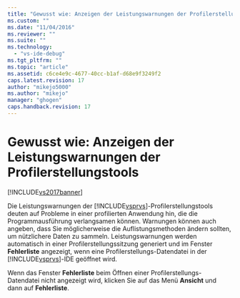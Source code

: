 ```yaml
---
title: "Gewusst wie: Anzeigen der Leistungswarnungen der Profilerstellungstools | Microsoft Docs"
ms.custom: ""
ms.date: "11/04/2016"
ms.reviewer: ""
ms.suite: ""
ms.technology: 
  - "vs-ide-debug"
ms.tgt_pltfrm: ""
ms.topic: "article"
ms.assetid: c6ce4e9c-4677-40cc-b1af-d68e9f3249f2
caps.latest.revision: 17
author: "mikejo5000"
ms.author: "mikejo"
manager: "ghogen"
caps.handback.revision: 17
---
```

# Gewusst wie: Anzeigen der Leistungswarnungen der Profilerstellungstools
[!INCLUDE[vs2017banner](../code-quality/includes/vs2017banner.md)]

Die Leistungswarnungen der [!INCLUDE[vsprvs](../code-quality/includes/vsprvs_md.md)]\-Profilerstellungstools deuten auf Probleme in einer profilierten Anwendung hin, die die Programmausführung verlangsamen können.  Warnungen können auch angeben, dass Sie möglicherweise die Auflistungsmethoden ändern sollten, um nützlichere Daten zu sammeln.  Leistungswarnungen werden automatisch in einer Profilerstellungssitzung generiert und im Fenster **Fehlerliste** angezeigt, wenn eine Profilerstellungs\-Datendatei in der [!INCLUDE[vsprvs](../code-quality/includes/vsprvs_md.md)]\-IDE geöffnet wird.  
  
 Wenn das Fenster **Fehlerliste**  beim Öffnen einer Profilerstellungs\-Datendatei nicht angezeigt wird,  klicken Sie auf das Menü **Ansicht** und dann auf **Fehlerliste**.